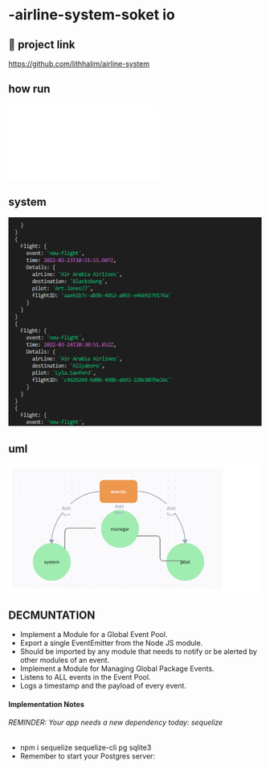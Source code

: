 # -airline-system-soket io



## 🚀 project link
https://github.com/lithhalim/airline-system
## how run
![](./Manager/manager.js)

## system
![](./assest/system.png)

## uml
![](./assest/uml.png)





## DECMUNTATION

- Implement a Module for a Global Event Pool.
- Export a single EventEmitter from the Node JS module.
- Should be imported by any module that needs to notify or be alerted by other modules of an event.
- Implement a Module for Managing Global Package Events.
- Listens to ALL events in the Event Pool.
- Logs a timestamp and the payload of every event.

#### Implementation Notes
 ###### REMINDER: Your app needs a new dependency today: sequelize
 - npm i sequelize sequelize-cli pg sqlite3
 - Remember to start your Postgres server:

